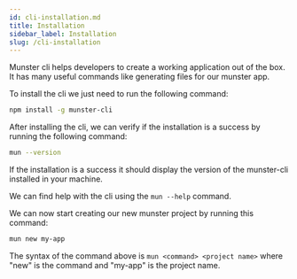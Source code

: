 ```yaml
---
id: cli-installation.md
title: Installation
sidebar_label: Installation
slug: /cli-installation
---
```


Munster cli helps developers to create a working application out of the box.
It has many useful commands like generating files for our munster app.

To install the cli we just need to run the following command:

```bash
npm install -g munster-cli
```

After installing the cli, we can verify if the installation is a success by running the following command:

```bash
mun --version
```

If the installation is a success it should display the version of the munster-cli installed in your machine.

We can find help with the cli using the `mun --help` command.

We can now start creating our new munster project by running this command:

```bash
mun new my-app
```

The syntax of the command above is `mun <command> <project name>` where "new" is the command and "my-app" is the project name.